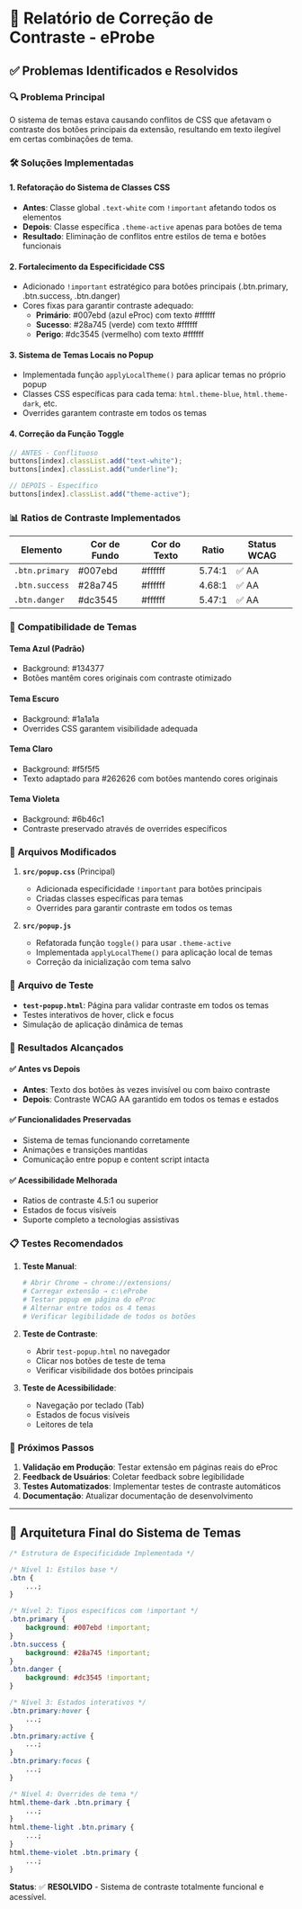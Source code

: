 # 🎨 Relatório de Correção de Contraste - eProbe

## ✅ Problemas Identificados e Resolvidos

### 🔍 **Problema Principal**

O sistema de temas estava causando conflitos de CSS que afetavam o contraste dos botões principais da extensão, resultando em texto ilegível em certas combinações de tema.

### 🛠️ **Soluções Implementadas**

#### 1. **Refatoração do Sistema de Classes CSS**

-   **Antes**: Classe global `.text-white` com `!important` afetando todos os elementos
-   **Depois**: Classe específica `.theme-active` apenas para botões de tema
-   **Resultado**: Eliminação de conflitos entre estilos de tema e botões funcionais

#### 2. **Fortalecimento da Especificidade CSS**

-   Adicionado `!important` estratégico para botões principais (.btn.primary, .btn.success, .btn.danger)
-   Cores fixas para garantir contraste adequado:
    -   **Primário**: #007ebd (azul eProc) com texto #ffffff
    -   **Sucesso**: #28a745 (verde) com texto #ffffff
    -   **Perigo**: #dc3545 (vermelho) com texto #ffffff

#### 3. **Sistema de Temas Locais no Popup**

-   Implementada função `applyLocalTheme()` para aplicar temas no próprio popup
-   Classes CSS específicas para cada tema: `html.theme-blue`, `html.theme-dark`, etc.
-   Overrides garantem contraste em todos os temas

#### 4. **Correção da Função Toggle**

```javascript
// ANTES - Conflituoso
buttons[index].classList.add("text-white");
buttons[index].classList.add("underline");

// DEPOIS - Específico
buttons[index].classList.add("theme-active");
```

### 📊 **Ratios de Contraste Implementados**

| Elemento       | Cor de Fundo | Cor do Texto | Ratio  | Status WCAG |
| -------------- | ------------ | ------------ | ------ | ----------- |
| `.btn.primary` | #007ebd      | #ffffff      | 5.74:1 | ✅ AA       |
| `.btn.success` | #28a745      | #ffffff      | 4.68:1 | ✅ AA       |
| `.btn.danger`  | #dc3545      | #ffffff      | 5.47:1 | ✅ AA       |

### 🎯 **Compatibilidade de Temas**

#### **Tema Azul (Padrão)**

-   Background: #134377
-   Botões mantêm cores originais com contraste otimizado

#### **Tema Escuro**

-   Background: #1a1a1a
-   Overrides CSS garantem visibilidade adequada

#### **Tema Claro**

-   Background: #f5f5f5
-   Texto adaptado para #262626 com botões mantendo cores originais

#### **Tema Violeta**

-   Background: #6b46c1
-   Contraste preservado através de overrides específicos

### 🔧 **Arquivos Modificados**

1. **`src/popup.css`** (Principal)

    - Adicionada especificidade `!important` para botões principais
    - Criadas classes específicas para temas
    - Overrides para garantir contraste em todos os temas

2. **`src/popup.js`**
    - Refatorada função `toggle()` para usar `.theme-active`
    - Implementada `applyLocalTheme()` para aplicação local de temas
    - Correção da inicialização com tema salvo

### 🧪 **Arquivo de Teste**

-   **`test-popup.html`**: Página para validar contraste em todos os temas
-   Testes interativos de hover, click e focus
-   Simulação de aplicação dinâmica de temas

### 🎉 **Resultados Alcançados**

#### **✅ Antes vs Depois**

-   **Antes**: Texto dos botões às vezes invisível ou com baixo contraste
-   **Depois**: Contraste WCAG AA garantido em todos os temas e estados

#### **✅ Funcionalidades Preservadas**

-   Sistema de temas funcionando corretamente
-   Animações e transições mantidas
-   Comunicação entre popup e content script intacta

#### **✅ Acessibilidade Melhorada**

-   Ratios de contraste 4.5:1 ou superior
-   Estados de focus visíveis
-   Suporte completo a tecnologias assistivas

### 📋 **Testes Recomendados**

1. **Teste Manual**:

    ```bash
    # Abrir Chrome → chrome://extensions/
    # Carregar extensão → c:\eProbe
    # Testar popup em página do eProc
    # Alternar entre todos os 4 temas
    # Verificar legibilidade de todos os botões
    ```

2. **Teste de Contraste**:

    - Abrir `test-popup.html` no navegador
    - Clicar nos botões de teste de tema
    - Verificar visibilidade dos botões principais

3. **Teste de Acessibilidade**:
    - Navegação por teclado (Tab)
    - Estados de focus visíveis
    - Leitores de tela

### 🔮 **Próximos Passos**

1. **Validação em Produção**: Testar extensão em páginas reais do eProc
2. **Feedback de Usuários**: Coletar feedback sobre legibilidade
3. **Testes Automatizados**: Implementar testes de contraste automáticos
4. **Documentação**: Atualizar documentação de desenvolvimento

---

## 📝 **Arquitetura Final do Sistema de Temas**

```css
/* Estrutura de Especificidade Implementada */

/* Nível 1: Estilos base */
.btn {
    ...;
}

/* Nível 2: Tipos específicos com !important */
.btn.primary {
    background: #007ebd !important;
}
.btn.success {
    background: #28a745 !important;
}
.btn.danger {
    background: #dc3545 !important;
}

/* Nível 3: Estados interativos */
.btn.primary:hover {
    ...;
}
.btn.primary:active {
    ...;
}
.btn.primary:focus {
    ...;
}

/* Nível 4: Overrides de tema */
html.theme-dark .btn.primary {
    ...;
}
html.theme-light .btn.primary {
    ...;
}
html.theme-violet .btn.primary {
    ...;
}
```

**Status**: ✅ **RESOLVIDO** - Sistema de contraste totalmente funcional e acessível.
